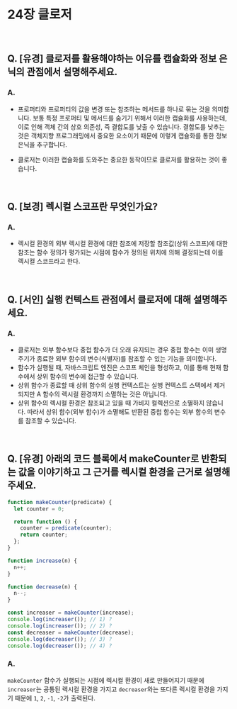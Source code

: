 # 24장 클로저

<br />

## Q. [유경] 클로저를 활용해야하는 이유를 캡슐화와 정보 은닉의 관점에서 설명해주세요.

### A.

- 프로퍼티와 프로퍼티의 값을 변경 또는 참조하는 메서드를 하나로 묶는 것을 의미합니다. 보통 특정 프로퍼티 및 메서드를 숨기기 위해서 이러한 캡슐화를 사용하는데, 이로 인해 객체 간의 상호 의존성, 즉 결합도를 낮출 수 있습니다. 결합도를 낮추는 것은 객체지향 프로그래밍에서 중요한 요소이기 때문에 이렇게 캡슐화를 통한 정보 은닉을 추구합니다.

- 클로저는 이러한 캡슐화를 도와주는 중요한 동작이므로 클로저를 활용하는 것이 좋습니다.

<br />

## Q. [보경] 렉시컬 스코프란 무엇인가요?

### A.

- 렉시컬 환경의 외부 렉시컬 환경에 대한 참조에 저장할 참조값(상위 스코프)에 대한 참조는 함수 정의가 평가되는 시점에 함수가 정의된 위치에 의해 결정되는데 이를 렉시컬 스코프라고 한다.

<br />

## Q. [서인] 실행 컨텍스트 관점에서 클로저에 대해 설명해주세요.

### A.

- 클로저는 외부 함수보다 중첩 함수가 더 오래 유지되는 경우 중첩 함수는 이미 생명 주기가 종료한 외부 함수의 변수(식별자)를 참조할 수 있는 기능을 의미합니다.
- 함수가 실행될 때, 자바스크립트 엔진은 스코프 체인을 형성하고, 이를 통해 현재 함수에서 상위 함수의 변수에 접근할 수 있습니다.
- 상위 함수가 종료할 때 상위 함수의 실행 컨텍스트는 실행 컨텍스트 스택에서 제거되지만 A 함수의 렉시컬 환경까지 소멸하는 것은 아닙니다.
- 상위 함수의 렉시컬 환경은 참조되고 있을 때 가비지 컬렉션으로 소멸하지 않습니다. 따라서 상위 함수(외부 함수)가 소멸해도 반환된 중첩 함수는 외부 함수의 변수를 참조할 수 있습니다.

<br />

## Q. [유경] 아래의 코드 블록에서 makeCounter로 반환되는 값을 이야기하고 그 근거를 렉시컬 환경을 근거로 설명해주세요.

```js
function makeCounter(predicate) {
  let counter = 0;

  return function () {
    counter = predicate(counter);
    return counter;
  };
}

function increase(n) {
  n++;
}

function decrease(n) {
  n--;
}

const increaser = makeCounter(increase);
console.log(increaser()); // 1) ?
console.log(increaser()); // 2) ?
const decreaser = makeCounter(decrease);
console.log(decreaser()); // 3) ?
console.log(decreaser()); // 4) ?
```

### A.

`makeCounter` 함수가 실행되는 시점에 렉시컬 환경이 새로 만들어지기 때문에 `increaser`는 공통된 렉시컬 환경을 가지고 `decreaser`와는 또다른 렉시컬 환경을 가지기 때문에 `1`, `2`, `-1`, `-2`가 출력된다.
